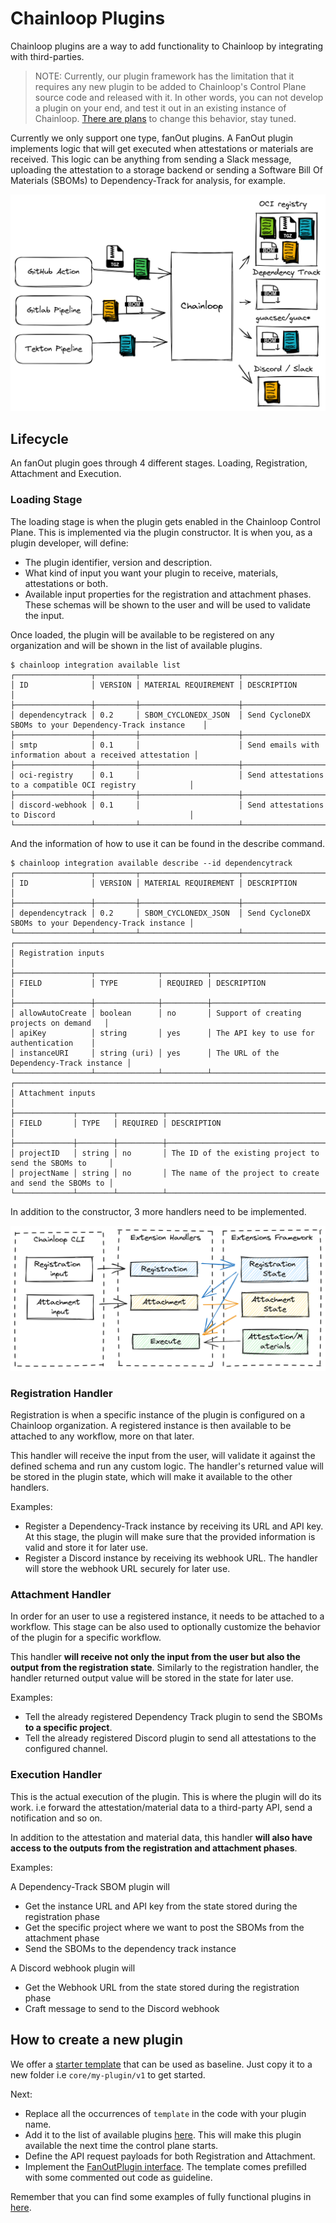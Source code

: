 # Chainloop Plugins

Chainloop plugins are a way to add functionality to Chainloop by integrating with third-parties.

> NOTE: Currently, our plugin framework has the limitation that it requires any new plugin to be added to Chainloop's Control Plane source code and released with it. In other words, you can not develop a plugin on your end, and test it out in an existing instance of Chainloop. [There are plans](https://github.com/chainloop-dev/chainloop/issues/195) to change this behavior, stay tuned.

Currently we only support one type, fanOut plugins. A FanOut plugin implements logic that will get executed when attestations or materials are received. This logic can be anything from sending a Slack message, uploading the attestation to a storage backend or sending a Software Bill Of Materials (SBOMs) to Dependency-Track for analysis, for example.

![FanOut Plugin](../../../docs/img/fanout.png)

## Lifecycle

An fanOut plugin goes through 4 different stages. Loading, Registration, Attachment and Execution.

### Loading Stage

The loading stage is when the plugin gets enabled in the Chainloop Control Plane. This is implemented via the plugin constructor. It is when you, as a plugin developer, will define:

- The plugin identifier, version and description.
- What kind of input you want your plugin to receive, materials, attestations or both.
- Available input properties for the registration and attachment phases. These schemas will be shown to the user and will be used to validate the input.

Once loaded, the plugin will be available to be registered on any organization and will be shown in the list of available plugins.

```console
$ chainloop integration available list
┌─────────────────┬─────────┬──────────────────────┬───────────────────────────────────────────────────────────┐
│ ID              │ VERSION │ MATERIAL REQUIREMENT │ DESCRIPTION                                               │
├─────────────────┼─────────┼──────────────────────┼───────────────────────────────────────────────────────────┤
│ dependencytrack │ 0.2     │ SBOM_CYCLONEDX_JSON  │ Send CycloneDX SBOMs to your Dependency-Track instance    │
├─────────────────┼─────────┼──────────────────────┼───────────────────────────────────────────────────────────┤
│ smtp            │ 0.1     │                      │ Send emails with information about a received attestation │
├─────────────────┼─────────┼──────────────────────┼───────────────────────────────────────────────────────────┤
│ oci-registry    │ 0.1     │                      │ Send attestations to a compatible OCI registry            │
├─────────────────┼─────────┼──────────────────────┼───────────────────────────────────────────────────────────┤
│ discord-webhook │ 0.1     │                      │ Send attestations to Discord                              │
└─────────────────┴─────────┴──────────────────────┴───────────────────────────────────────────────────────────
```

And the information of how to use it can be found in the describe command.

```console
$ chainloop integration available describe --id dependencytrack
┌─────────────────┬─────────┬──────────────────────┬────────────────────────────────────────────────────────┐
│ ID              │ VERSION │ MATERIAL REQUIREMENT │ DESCRIPTION                                            │
├─────────────────┼─────────┼──────────────────────┼────────────────────────────────────────────────────────┤
│ dependencytrack │ 0.2     │ SBOM_CYCLONEDX_JSON  │ Send CycloneDX SBOMs to your Dependency-Track instance │
└─────────────────┴─────────┴──────────────────────┴────────────────────────────────────────────────────────┘
┌──────────────────────────────────────────────────────────────────────────────────────┐
│ Registration inputs                                                                  │
├─────────────────┬──────────────┬──────────┬──────────────────────────────────────────┤
│ FIELD           │ TYPE         │ REQUIRED │ DESCRIPTION                              │
├─────────────────┼──────────────┼──────────┼──────────────────────────────────────────┤
│ allowAutoCreate │ boolean      │ no       │ Support of creating projects on demand   │
│ apiKey          │ string       │ yes      │ The API key to use for authentication    │
│ instanceURI     │ string (uri) │ yes      │ The URL of the Dependency-Track instance │
└─────────────────┴──────────────┴──────────┴──────────────────────────────────────────┘
┌───────────────────────────────────────────────────────────────────────────────────────────┐
│ Attachment inputs                                                                         │
├─────────────┬────────┬──────────┬─────────────────────────────────────────────────────────┤
│ FIELD       │ TYPE   │ REQUIRED │ DESCRIPTION                                             │
├─────────────┼────────┼──────────┼─────────────────────────────────────────────────────────┤
│ projectID   │ string │ no       │ The ID of the existing project to send the SBOMs to     │
│ projectName │ string │ no       │ The name of the project to create and send the SBOMs to │
└─────────────┴────────┴──────────┴─────────────────────────────────────────────────────────┘
```

In addition to the constructor, 3 more handlers need to be implemented.

![FanOut sdk](../../../docs/img/fanout-sdk.png)

### Registration Handler

Registration is when a specific instance of the plugin is configured on a Chainloop organization. A registered instance is then available to be attached to any workflow, more on that later.

This handler will receive the input from the user, will validate it against the defined schema and run any custom logic. The handler's returned value will be stored in the plugin state, which will make it available to the other handlers.

Examples:

- Register a Dependency-Track instance by receiving its URL and API key. At this stage, the plugin will make sure that the provided information is valid and store it for later use.
- Register a Discord instance by receiving its webhook URL. The handler will store the webhook URL securely for later use.

### Attachment Handler

In order for an user to use a registered instance, it needs to be attached to a workflow. This stage can be also used to optionally customize the behavior of the plugin for a specific workflow.

This handler **will receive not only the input from the user but also the output from the registration state**. Similarly to the registration handler, the handler returned output value will be stored in the state for later use.

Examples:

- Tell the already registered Dependency Track plugin to send the SBOMs **to a specific project**.
- Tell the already registered Discord plugin to send all attestations to the configured channel.

### Execution Handler

This is the actual execution of the plugin. This is where the plugin will do its work. i.e forward the attestation/material data to a third-party API, send a notification and so on.

In addition to the attestation and material data, this handler **will also have access to the outputs from the registration and attachment phases**.

Examples:

A Dependency-Track SBOM plugin will

- Get the instance URL and API key from the state stored during the registration phase
- Get the specific project where we want to post the SBOMs from the attachment phase
- Send the SBOMs to the dependency track instance

A Discord webhook plugin will

- Get the Webhook URL from the state stored during the registration phase
- Craft message to send to the Discord webhook

## How to create a new plugin

We offer a [starter template](./core/template) that can be used as baseline. Just copy it to a new folder i.e `core/my-plugin/v1` to get started.

Next:

- Replace all the occurrences of `template` in the code with your plugin name.
- Add it to the list of available plugins [here](`./plugins.go`). This will make this plugin available the next time the control plane starts.
- Define the API request payloads for both Registration and Attachment.
- Implement the [FanOutPlugin interface](https://github.com/chainloop-dev/chainloop/blob/main/app/controlplane/plugins/sdk/v2/fanout.go#L55). The template comes prefilled with some commented out code as guideline.

Remember that you can find some examples of fully functional plugins in [here](./core/).

